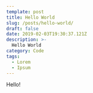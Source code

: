 ```yaml
---
template: post
title: Hello World
slug: /posts/hello-world/
draft: false
date: 2019-02-03T19:30:37.121Z
description: >-
  Hello World
category: Code
tags:
  - Lorem
  - Ipsum
---
```


Hello!
